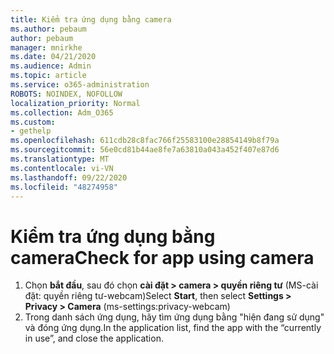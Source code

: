 ```yaml
---
title: Kiểm tra ứng dụng bằng camera
ms.author: pebaum
author: pebaum
manager: mnirkhe
ms.date: 04/21/2020
ms.audience: Admin
ms.topic: article
ms.service: o365-administration
ROBOTS: NOINDEX, NOFOLLOW
localization_priority: Normal
ms.collection: Adm_O365
ms.custom:
- gethelp
ms.openlocfilehash: 611cdb28c8fac766f25583100e28854149b8f79a
ms.sourcegitcommit: 56e0cd81b44ae8fe7a63810a043a452f407e87d6
ms.translationtype: MT
ms.contentlocale: vi-VN
ms.lasthandoff: 09/22/2020
ms.locfileid: "48274958"
---
```

# <a name="check-for-app-using-camera"></a><span data-ttu-id="74116-102">Kiểm tra ứng dụng bằng camera</span><span class="sxs-lookup"><span data-stu-id="74116-102">Check for app using camera</span></span>

1. <span data-ttu-id="74116-103">Chọn **bắt đầu**, sau đó chọn **cài đặt > camera > quyền riêng tư** (MS-cài đặt: quyền riêng tư-webcam)</span><span class="sxs-lookup"><span data-stu-id="74116-103">Select **Start**, then select **Settings > Privacy > Camera** (ms-settings:privacy-webcam)</span></span>
2. <span data-ttu-id="74116-104">Trong danh sách ứng dụng, hãy tìm ứng dụng bằng "hiện đang sử dụng" và đóng ứng dụng.</span><span class="sxs-lookup"><span data-stu-id="74116-104">In the application list, find the app with the “currently in use”, and close the application.</span></span>
